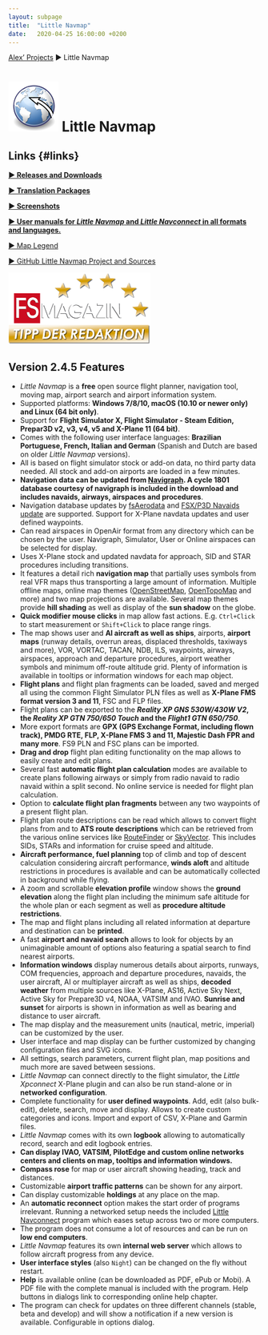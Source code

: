 ```yaml
---
layout: subpage
title:  "Little Navmap"
date:   2020-04-25 16:00:00 +0200
---
```


[Alex’ Projects](index.html) ► Little Navmap

# ![Little Navmap](assets/images/navroute.png) Little Navmap

## Links {#links}

[**► Releases and Downloads**](https://github.com/albar965/littlenavmap/releases)

[**► Translation Packages**](littlenavmaptranslations.html)

[**► Screenshots**](littlenavmapscreens.html)

[**► User manuals for _Little Navmap_ and _Little Navconnect_ in all formats and languages.**](/manuals.html)

[► Map Legend](https://www.littlenavmap.org/manuals/littlenavmap/release/2.4/en/LEGEND.html)

[► GitHub Little Navmap Project and Sources](https://github.com/albar965/littlenavmap)

[![Little Navmap](assets/images/Tipp_FSMagazin_D_Neu_2014_50.png)](https://www.facebook.com/FSMAGAZIN/posts/1349379408450042)

## Version 2.4.5 Features

* *Little Navmap* is a **free** open source flight planner, navigation tool, moving map, airport
  search and airport information system.
* Supported platforms: **Windows 7/8/10, macOS \(10.10 or newer only\) and Linux \(64 bit only\)**.
* Support for **Flight Simulator X, Flight Simulator - Steam Edition, Prepar3D v2, v3, v4, v5 and
  X-Plane 11 \(64 bit\)**.
* Comes with the following user interface languages: **Brazilian Portuguese, French, Italian and German**
  (Spanish and Dutch are based on older _Little Navmap_ versions).
* All is based on flight simulator stock or add-on data, no third party data needed. All stock and
  add-on airports are loaded in a few minutes.
* **Navigation data can be updated from [Navigraph](http://www.navigraph.com/). A cycle 1801 database
  courtesy of navigraph is included in the download and includes navaids, airways, airspaces and procedures**.
* Navigation database updates by [fsAerodata](https://www.fsaerodata.com) and [FSX/P3D Navaids
  update](https://www.aero.sors.fr/navaids3.html) are supported. Support for X-Plane navdata updates
  and user defined waypoints.
* Can read airspaces in OpenAir format from any directory which can be chosen by the user. Navigraph,
  Simulator, User or Online airspaces can be selected for display.
* Uses X-Plane stock and updated navdata for approach, SID and STAR procedures including
  transitions.
* It features a detail rich **navigation map** that partially uses symbols from real VFR maps thus
  transporting a large amount of information. Multiple offline maps, online map themes
  ([OpenStreetMap](https://www.openstreetmap.org), [OpenTopoMap](https://opentopomap.org) and more) and two map projections are
  available. Several map themes provide **hill shading** as well as display of the **sun shadow** on the globe.
* **Quick modifier mouse clicks** in map allow fast actions.
  E.g. `Ctrl+Click` to start measurement or `Shift+Click` to place range rings.
* The map shows user and **AI aircraft as well as ships**, airports, **airport maps** (runway
  details, overrun areas, displaced thresholds, taxiways and more), VOR, VORTAC, TACAN, NDB, ILS,
  waypoints, airways, airspaces, approach and departure procedures, airport weather symbols and
  minimum off-route altitude grid.  Plenty of information is available in tooltips or information windows
  for each map object.
* **Flight plans** and flight plan fragments can be loaded, saved and merged all using the common
  Flight Simulator PLN files as well as **X-Plane FMS format version 3 and 11**, FSC and FLP files.
* Flight plans can be exported to the **_Reality XP GNS 530W/430W V2_, the _Reality XP GTN 750/650 Touch_ and
  the _Flight1 GTN 650/750_**.
* More export formats are **GPX (GPS Exchange Format, including flown track), PMDG RTE, FLP, X-Plane
  FMS 3 and 11, Majestic Dash FPR and many more**. FS9 PLN and FSC plans can be imported.
* **Drag and drop** flight plan editing functionality on the map allows to easily create and edit
  plans.
* Several fast **automatic flight plan calculation** modes are available to create plans following
  airways or simply from radio navaid to radio navaid within a split second. No online service is
  needed for flight plan calculation.
* Option to **calculate flight plan fragments** between any two waypoints of a present flight plan.
* Flight plan route descriptions can be read which allows to convert flight plans from and to **ATS
  route descriptions** which can be retrieved from the various online services like
  [RouteFinder](http://rfinder.asalink.net) or [SkyVector](https://skyvector.com). This includes
  SIDs, STARs and information for cruise speed and altitude.
* **Aircraft performance, fuel planning** top of climb and top of descent calculation considering aircraft performance,
  **winds aloft** and altitude restrictions in procedures is available and can be automatically collected in background while flying.
* A zoom and scrollable **elevation profile** window shows the **ground elevation** along the flight plan
  including the minimum safe altitude for the whole plan or each segment as well as **procedure altitude restrictions**.
* The map and flight plans including all related information at departure and destination can be **printed**.
* A fast **airport and navaid search** allows to look for objects by an unimaginable amount of
  options also featuring a spatial search to find nearest airports.
* **Information windows** display numerous details about airports, runways, COM frequencies,
  approach and departure procedures, navaids, the user aircraft, AI or multiplayer aircraft as well
  as ships, **decoded weather** from multiple sources like X-Plane, AS16, Active Sky Next, Active Sky
  for Prepare3D v4, NOAA, VATSIM and IVAO. **Sunrise and sunset** for airports is shown in information as well
  as bearing and distance to user aircraft.
* The map display and the measurement units (nautical, metric, imperial) can be customized by the
  user.
* User interface and map display can be further customized by changing configuration files and SVG icons.
* All settings, search parameters, current flight plan, map positions and much more are saved
  between sessions.
* *Little Navmap* can connect directly to the flight simulator, the *Little Xpconnect* X-Plane
  plugin and can also be run stand-alone or in **networked configuration**.
* Complete functionality for **user defined waypoints**. Add, edit (also bulk-edit), delete, search, move and display.
  Allows to create custom categories and icons. Import and export of CSV, X-Plane and Garmin files.
* _Little Navmap_ comes with its own **logbook** allowing to automatically record, search and edit logbook entries.
* **Can display IVAO, VATSIM, PilotEdge and custom online networks centers and clients on map, tooltips and information windows.**
* **Compass rose** for map or user aircraft showing heading, track and distances.
* Customizable **airport traffic patterns** can be shown for any airport.
* Can display customizable **holdings** at any place on the map.
* An **automatic reconnect** option makes the start order of programs irrelevant. Running a
  networked setup needs the included [Little Navconnect](littlenavconnect.html) program which eases
  setup across two or more computers.
* The program does not consume a lot of resources and can be run on **low end computers**.
* _Little Navmap_ features its own **internal web server** which allows to follow aircraft progress from any device.
* **User interface styles** (also `Night`) can be changed on the fly without restart.
* **Help** is available online \(can be downloaded as PDF, ePub or Mobi\). A PDF file with the
  complete manual is included with the program. Help buttons in dialogs link to corresponding online
  help chapter.
* The program can check for updates on three different channels \(stable, beta and develop\) and
  will show a notification if a new version is available. Configurable in options dialog.


